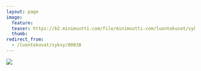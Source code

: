 ```yaml
---
layout: page
image:
  feature:
  teaser: https://b2.minimuutti.com/file/minimuutti-com/luontokuvat/syksy/DSC15118-245px.jpg
  thumb:
redirect_from:
  - /luontokuvat/syksy/00038
---
```


[![](https://b2.minimuutti.com/file/minimuutti-com/luontokuvat/syksy/DSC15118-800px.jpg)](https://dl.dropboxusercontent.com/sh/ea1wtnz7z734o12/AAB9sNhum7IhmPm18qdzeynwa/luontokuvat/syksy/DSC15118.jpg)
